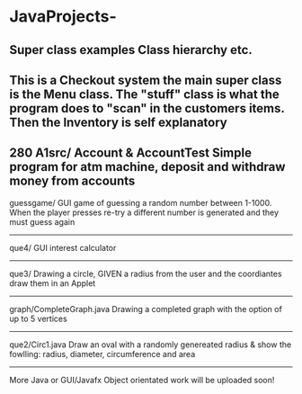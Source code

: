 # JavaProjects-

Super class examples
Class hierarchy etc.
--------------------------------------------

This is a Checkout system the main super class is the Menu class. 
The "stuff" class is what the program does to "scan" in the  customers items. 
Then the Inventory is self explanatory 
--------------------------------------------


280 A1src/ Account & AccountTest 
Simple program for atm machine, deposit and withdraw money from accounts 
--------------------------------------------


guessgame/ 
GUI game of guessing a random number between 1-1000. 
When the player presses re-try a different number is generated and they must guess again

--------------------------------------------

que4/ 
GUI interest calculator 

--------------------------------------------
que3/
 Drawing a circle, GIVEN a radius
  from the user and the coordiantes
  draw them in an Applet

--------------------------------------------

graph/CompleteGraph.java
Drawing a completed graph with the option of up to 5 vertices

--------------------------------------------
que2/Circ1.java
Draw an oval with a randomly genereated radius & show the fowlling:
radius, diameter, circumference and area

--------------------------------------------
More Java or GUI/Javafx Object orientated work will be uploaded soon! 
